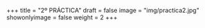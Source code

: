 +++
title = "2º PRÁCTICA"
draft = false
image = "img/practica2.jpg"
showonlyimage = false
weight = 2
+++

